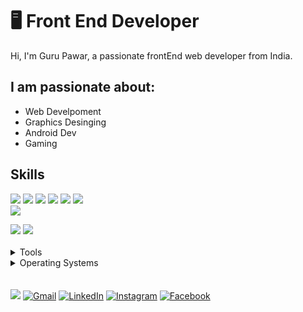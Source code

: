 # 🖥 Front End Developer

Hi, I'm Guru Pawar, a passionate frontEnd web developer from India.

## I am passionate about:

- Web Develpoment
- Graphics Desinging
- Android Dev
- Gaming

## Skills

<img src="https://img.shields.io/badge/HTML5-ff7851" /> <img src="https://img.shields.io/badge/CSS3-44b2fb" /> <img src="https://img.shields.io/badge/JavaScript -ffc742" /> <img src="https://img.shields.io/badge/Bootstrap -563d7c" />
<img src="https://img.shields.io/badge/Vue -41b883" />
<img src="https://img.shields.io/badge/SCSS -FF0000" />  
<img src="https://img.shields.io/badge/Tailwind CSS -1cc4b4" />

<img src="https://img.shields.io/badge/Illustrator -ff7b19" />
<img src="https://img.shields.io/badge/Photoshop -30a8fe" />

</br>
</br>
<details>
	<summary>Tools</summary>
	<ul>
    	<li>Visual Studio Code</li>
		<li>Adobe Illustrator</li>
		<li>Adobe Photoshop</li>
		<li>Adobe After Effects</li>
    </ul>

</details>

<details>
	<summary>Operating Systems</summary>
	<ul>
		<li>Windows</li>
        <li>Arch Linux</li>
	</ul>
</details>
</br>
</br>
<a href="#"><img src="https://img.shields.io/badge/🔽Download_My_CV-002366"/></a>
<a href="mailto:ENTER YOUR EMAIL HERE"><img src="https://img.shields.io/badge/-Gmail-c14438?style=flat-square&logo=Gmail&logoColor=white&link=mailto:ENTER YOUR EMAIL HERE" alt="Gmail"></a>
<a href="#"><img src="https://img.shields.io/badge/LinkedIn-%230077B5.svg?&style=flat-square&logo=linkedin&logoColor=white" alt="LinkedIn"></a>
<a href="#"><img src="https://img.shields.io/badge/Instagram-%23E4405F.svg?&style=flat-square&logo=instagram&logoColor=white" alt="Instagram"></a>
<a href="#"><img src="https://img.shields.io/badge/Facebook-%231877F2.svg?&style=flat-square&logo=facebook&logoColor=white" alt="Facebook"></a>
